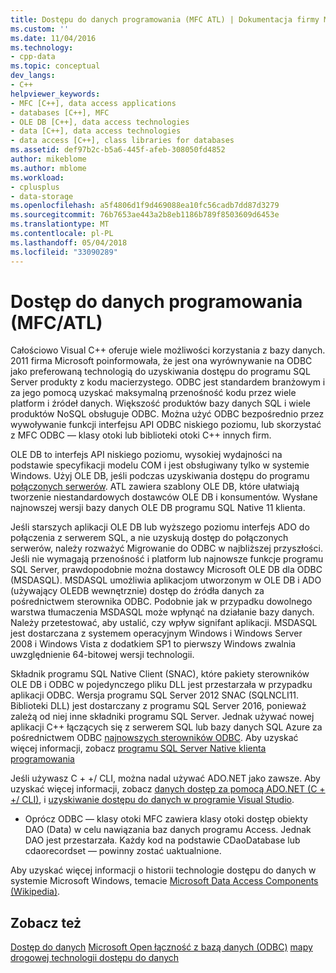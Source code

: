 ```yaml
---
title: Dostępu do danych programowania (MFC ATL) | Dokumentacja firmy Microsoft
ms.custom: ''
ms.date: 11/04/2016
ms.technology:
- cpp-data
ms.topic: conceptual
dev_langs:
- C++
helpviewer_keywords:
- MFC [C++], data access applications
- databases [C++], MFC
- OLE DB [C++], data access technologies
- data [C++], data access technologies
- data access [C++], class libraries for databases
ms.assetid: def97b2c-b5a6-445f-afeb-308050fd4852
author: mikeblome
ms.author: mblome
ms.workload:
- cplusplus
- data-storage
ms.openlocfilehash: a5f4806d1f9d469088ea10fc56cadb7dd87d3279
ms.sourcegitcommit: 76b7653ae443a2b8eb1186b789f8503609d6453e
ms.translationtype: MT
ms.contentlocale: pl-PL
ms.lasthandoff: 05/04/2018
ms.locfileid: "33090289"
---
```

# <a name="data-access-programming-mfcatl"></a>Dostęp do danych programowania (MFC/ATL)
Całościowo Visual C++ oferuje wiele możliwości korzystania z bazy danych. 2011 firma Microsoft poinformowała, że jest ona wyrównywanie na ODBC jako preferowaną technologią do uzyskiwania dostępu do programu SQL Server produkty z kodu macierzystego. ODBC jest standardem branżowym i za jego pomocą uzyskać maksymalną przenośność kodu przez wiele platform i źródeł danych. Większość produktów bazy danych SQL i wiele produktów NoSQL obsługuje ODBC. Można użyć ODBC bezpośrednio przez wywoływanie funkcji interfejsu API ODBC niskiego poziomu, lub skorzystać z MFC ODBC — klasy otoki lub biblioteki otoki C++ innych firm. 

OLE DB to interfejs API niskiego poziomu, wysokiej wydajności na podstawie specyfikacji modelu COM i jest obsługiwany tylko w systemie Windows. Użyj OLE DB, jeśli podczas uzyskiwania dostępu do programu [połączonych serwerów](/sql/relational-databases/linked-servers/linked-servers-database-engine). ATL zawiera szablony OLE DB, które ułatwiają tworzenie niestandardowych dostawców OLE DB i konsumentów. Wysłane najnowszej wersji bazy danych OLE DB programu SQL Native 11 klienta.  

Jeśli starszych aplikacji OLE DB lub wyższego poziomu interfejs ADO do połączenia z serwerem SQL, a nie uzyskują dostęp do połączonych serwerów, należy rozważyć Migrowanie do ODBC w najbliższej przyszłości. Jeśli nie wymagają przenośność i platform lub najnowsze funkcje programu SQL Server, prawdopodobnie można dostawcy Microsoft OLE DB dla ODBC (MSDASQL).  MSDASQL umożliwia aplikacjom utworzonym w OLE DB i ADO (używający OLEDB wewnętrznie) dostęp do źródła danych za pośrednictwem sterownika ODBC. Podobnie jak w przypadku dowolnego warstwa tłumaczenia MSDASQL może wpłynąć na działanie bazy danych. Należy przetestować, aby ustalić, czy wpływ signifant aplikacji. MSDASQL jest dostarczana z systemem operacyjnym Windows i Windows Server 2008 i Windows Vista z dodatkiem SP1 to pierwszy Windows zwalnia uwzględnienie 64-bitowej wersji technologii.

Składnik programu SQL Native Client (SNAC), które pakiety sterowników OLE DB i ODBC w pojedynczego pliku DLL jest przestarzała w przypadku aplikacji ODBC. Wersja programu SQL Server 2012 SNAC (SQLNCLI11. Biblioteki DLL) jest dostarczany z programu SQL Server 2016, ponieważ zależą od niej inne składniki programu SQL Server. Jednak używać nowej aplikacji C++ łączących się z serwerem SQL lub bazy danych SQL Azure za pośrednictwem ODBC [najnowszych sterowników ODBC](https://docs.microsoft.com/en-us/sql/connect/odbc/download-odbc-driver-for-sql-server). Aby uzyskać więcej informacji, zobacz [programu SQL Server Native klienta programowania](/sql/relational-databases/native-client/sql-server-native-client-programming)

Jeśli używasz C + +/ CLI, można nadal używać ADO.NET jako zawsze. Aby uzyskać więcej informacji, zobacz [danych dostęp za pomocą ADO.NET (C + +/ CLI)](../dotnet/data-access-using-adonet-cpp-cli.md), i [uzyskiwanie dostępu do danych w programie Visual Studio](/visualstudio/data-tools/accessing-data-in-visual-studio).  
  
-   Oprócz ODBC — klasy otoki MFC zawiera klasy otoki dostęp obiekty DAO (Data) w celu nawiązania baz danych programu Access.  Jednak DAO jest przestarzała. Każdy kod na podstawie CDaoDatabase lub cdaorecordset — powinny zostać uaktualnione. 

Aby uzyskać więcej informacji o historii technologie dostępu do danych w systemie Microsoft Windows, temacie [Microsoft Data Access Components (Wikipedia)](https://en.wikipedia.org/wiki/Microsoft_Data_Access_Components).  

## <a name="see-also"></a>Zobacz też  
 [Dostęp do danych](data-access-in-cpp.md) [Microsoft Open łączność z bazą danych (ODBC)](https://docs.microsoft.com/sql/odbc/microsoft-open-database-connectivity-odbc) [mapy drogowej technologii dostępu do danych](https://msdn.microsoft.com/en-us/library/ms810810.aspx)